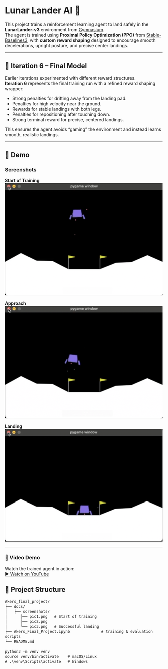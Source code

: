 # Lunar Lander AI 🚀

This project trains a reinforcement learning agent to land safely in the **LunarLander-v3** environment from [Gymnasium](https://gymnasium.farama.org/).  
The agent is trained using **Proximal Policy Optimization (PPO)** from [Stable-Baselines3](https://stable-baselines3.readthedocs.io/), with **custom reward shaping** designed to encourage smooth decelerations, upright posture, and precise center landings.

---

## 🎯 Iteration 6 – Final Model

Earlier iterations experimented with different reward structures.  
**Iteration 6** represents the final training run with a refined reward shaping wrapper:

- Strong penalties for drifting away from the landing pad.  
- Penalties for high velocity near the ground.  
- Rewards for stable landings with both legs.  
- Penalties for repositioning after touching down.  
- Strong terminal reward for precise, centered landings.  

This ensures the agent avoids “gaming” the environment and instead learns smooth, realistic landings.

---
## 📸 Demo

### Screenshots

**Start of Training**  
![Start](docs/screenshots/pic1.png)

**Approach**  
![Landing](docs/screenshots/pic2.png)

**Landing**  
![Crash](docs/screenshots/pic3.png)

---

### 🎥 Video Demo

Watch the trained agent in action:  
[▶️ Watch on YouTube](https://youtu.be/tH0pOOpzQyM)


## 📂 Project Structure
```text
Akers_final_project/
├── docs/
│   ├── screenshots/
│      ├── pic1.png   # Start of training
│      ├── pic2.png   
│      └── pic3.png   # Successful landing
├── Akers_Final_Project.ipynb              # training & evaluation scripts
└── README.md

python3 -m venv venv
source venv/bin/activate    # macOS/Linux
# .\venv\Scripts\activate   # Windows
